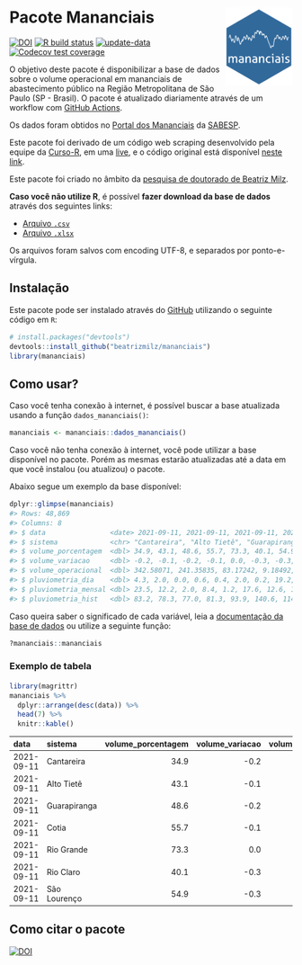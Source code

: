 
<!-- README.md is generated from README.Rmd. Please edit that file -->

# Pacote Mananciais <img src="man/figures/hexlogo.png" align="right" width = "120px"/>

<!-- badges: start -->

[![DOI](https://zenodo.org/badge/DOI/10.5281/zenodo.4733056.svg)](https://doi.org/10.5281/zenodo.4733056)
[![R build
status](https://github.com/beatrizmilz/mananciais/workflows/R-CMD-check/badge.svg)](https://github.com/beatrizmilz/mananciais/actions)
[![update-data](https://github.com/beatrizmilz/mananciais/actions/workflows/2-update_data.yaml/badge.svg)](https://github.com/beatrizmilz/mananciais/actions/workflows/2-update_data.yaml)
[![Codecov test
coverage](https://codecov.io/gh/beatrizmilz/mananciais/branch/master/graph/badge.svg)](https://codecov.io/gh/beatrizmilz/mananciais?branch=master)
<!-- badges: end -->

O objetivo deste pacote é disponibilizar a base de dados sobre o volume
operacional em mananciais de abastecimento público na Região
Metropolitana de São Paulo (SP - Brasil). O pacote é atualizado
diariamente através de um workflow com [GitHub
Actions](https://github.com/beatrizmilz/mananciais/actions).

Os dados foram obtidos no [Portal dos
Mananciais](http://mananciais.sabesp.com.br/Situacao) da
[SABESP](http://site.sabesp.com.br/site/Default.aspx).

Este pacote foi derivado de um código web scraping desenvolvido pela
equipe da [Curso-R](https://www.curso-r.com/), em uma
[live](https://youtu.be/jvZIxrMmOcQ), e o código original está
disponível [neste
link](https://github.com/curso-r/lives/blob/master/drafts/20200730_scraper_sabesp.R).

Este pacote foi criado no âmbito da [pesquisa de doutorado de Beatriz
Milz](https://beatrizmilz.github.io/tese/).

**Caso você não utilize R**, é possível **fazer download da base de
dados** através dos seguintes links:

  - [Arquivo
    `.csv`](https://github.com/beatrizmilz/mananciais/raw/master/inst/extdata/mananciais.csv)
  - [Arquivo
    `.xlsx`](https://github.com/beatrizmilz/mananciais/blob/master/inst/extdata/mananciais.xlsx?raw=true)

Os arquivos foram salvos com encoding UTF-8, e separados por
ponto-e-vírgula.

## Instalação

Este pacote pode ser instalado através do [GitHub](https://github.com/)
utilizando o seguinte código em `R`:

``` r
# install.packages("devtools")
devtools::install_github("beatrizmilz/mananciais")
library(mananciais)
```

## Como usar?

Caso você tenha conexão à internet, é possível buscar a base atualizada
usando a função `dados_mananciais()`:

``` r
mananciais <- mananciais::dados_mananciais() 
```

Caso você não tenha conexão à internet, você pode utilizar a base
disponível no pacote. Porém as mesmas estarão atualizadas até a data em
que você instalou (ou atualizou) o pacote.

Abaixo segue um exemplo da base disponível:

``` r
dplyr::glimpse(mananciais)
#> Rows: 48,869
#> Columns: 8
#> $ data                <date> 2021-09-11, 2021-09-11, 2021-09-11, 2021-09-11, 2…
#> $ sistema             <chr> "Cantareira", "Alto Tietê", "Guarapiranga", "Cotia…
#> $ volume_porcentagem  <dbl> 34.9, 43.1, 48.6, 55.7, 73.3, 40.1, 54.9, 35.1, 43…
#> $ volume_variacao     <dbl> -0.2, -0.1, -0.2, -0.1, 0.0, -0.3, -0.3, -0.1, -0.…
#> $ volume_operacional  <dbl> 342.58071, 241.35835, 83.17242, 9.18492, 82.20049,…
#> $ pluviometria_dia    <dbl> 4.3, 2.0, 0.0, 0.6, 0.4, 2.0, 0.2, 19.2, 9.4, 2.0,…
#> $ pluviometria_mensal <dbl> 23.5, 12.2, 2.0, 8.4, 1.2, 17.6, 12.6, 19.2, 10.2,…
#> $ pluviometria_hist   <dbl> 83.2, 78.3, 77.0, 81.3, 93.9, 140.6, 114.0, 83.2, …
```

Caso queira saber o significado de cada variável, leia a [documentação
da base de
dados](https://beatrizmilz.github.io/mananciais/reference/mananciais.html)
ou utilize a seguinte função:

``` r
?mananciais::mananciais
```

### Exemplo de tabela

``` r
library(magrittr)
mananciais %>% 
  dplyr::arrange(desc(data)) %>% 
  head(7) %>%
  knitr::kable()
```

| data       | sistema      | volume\_porcentagem | volume\_variacao | volume\_operacional | pluviometria\_dia | pluviometria\_mensal | pluviometria\_hist |
| :--------- | :----------- | ------------------: | ---------------: | ------------------: | ----------------: | -------------------: | -----------------: |
| 2021-09-11 | Cantareira   |                34.9 |            \-0.2 |           342.58071 |               4.3 |                 23.5 |               83.2 |
| 2021-09-11 | Alto Tietê   |                43.1 |            \-0.1 |           241.35835 |               2.0 |                 12.2 |               78.3 |
| 2021-09-11 | Guarapiranga |                48.6 |            \-0.2 |            83.17242 |               0.0 |                  2.0 |               77.0 |
| 2021-09-11 | Cotia        |                55.7 |            \-0.1 |             9.18492 |               0.6 |                  8.4 |               81.3 |
| 2021-09-11 | Rio Grande   |                73.3 |              0.0 |            82.20049 |               0.4 |                  1.2 |               93.9 |
| 2021-09-11 | Rio Claro    |                40.1 |            \-0.3 |             5.48463 |               2.0 |                 17.6 |              140.6 |
| 2021-09-11 | São Lourenço |                54.9 |            \-0.3 |            48.73289 |               0.2 |                 12.6 |              114.0 |

## Como citar o pacote

[![DOI](https://zenodo.org/badge/DOI/10.5281/zenodo.4733056.svg)](https://doi.org/10.5281/zenodo.4733056)
